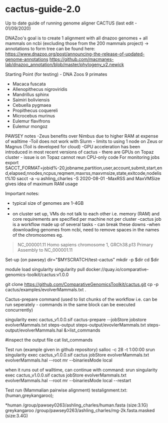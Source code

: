 # cactus-guide-2.0
Up to date guide of running genome aligner CACTUS (last edit - 01/09/2020)

DNAZoo's goal is to create 1 alignment with all dnazoo genomes + all mammals on ncbi (excluding those from the 200 mammals project)
-> annotations to form tree can be found here: https://www.dnazoo.org/post/announcing-the-release-of-updated-genome-annotations
https://github.com/macmanes-lab/dnazoo_annotation/blob/master/phylogeny_v2.newick

Starting Point (for testing) - DNA Zoos 9 primates
- Macaca fuscata
- Allenopithecus nigroviridis
- Mandrillus sphinx
- Saimiri boliviensis
- Cebuella pygmaea
- Propithecus coquereli
- Microcebus murinus
- Eulemur flavifrons
- Eulemur mongoz 

PAWSEY notes
-Zeus benefits over Nimbus due to higher RAM at expense of walltime
-Toil does not work with Slurm - limits to using 1 node on Zeus or Magnus (Toil is developed for cloud)
-GPU acceleration has been introduced in most recent versions of cactus - there are GPUs on Topaz cluster - issue is on Topaz cannot reun CPU-only code 
For monitoring jobs
export SACCT_FORMAT=jobid%-20,jobname,partition,user,account,submit,start,end,elapsed,nnodes,ncpus,reqmem,maxrss,maxvmsize,state,exitcode,nodelist%10
sacct -a -u ashling_charles -S 2020-08-01
-MaxRSS and MaxVMSize gives idea of maximum RAM usage


Important notes:
- typical size of genomes are 1-4GB 
- 
- on cluster set up, VMs do not talk to each other i.e. memory (RAM) and core requirements are specified per machine not per cluster
-cactus job is a workflow made up of several tasks - can break these downs
-when downloading genomes from ncbi, need to remove spaces in the names of the chromosomes eg. 
>NC_000001.11 Homo sapiens chromosome 1, GRCh38.p13 Primary Assembly
to
>NC_000001.11


Set-up (on pawsey) 
dir="$MYSCRATCH/test-cactus"
mkdir -p $dir
cd $dir

module load singularity
singularity pull docker://quay.io/comparative-genomics-toolkit/cactus:v1.0.0

git clone https://github.com/ComparativeGenomicsToolkit/cactus.git
cp -p cactus/examples/evolverMammals.txt .


Cactus-prepare command (used to list chunks of the workflow i.e. can be run seperately - commands in the same block can be executed concurrently)

singularity exec cactus_v1.0.0.sif cactus-prepare --jobStore jobstore evolverMammals.txt steps-output steps-output/evovlerMammals.txt steps-output/evolverMammals.hal &>list_commands

#inspect the output file
cat list_commands


Test run (example given in github repository)
salloc -c 28 -t 1:00:00
srun singularity exec cactus_v1.0.0.sif cactus jobStore evolverMammals.txt evolverMammals.hal --root mr --binariesMode local

when it runs out of walltime, can continue with command: 
 srun singularity exec cactus_v1.0.0.sif cactus jobStore evolverMammals.txt   evolverMammals.hal --root mr --binariesMode local --restart

Test run (Mammalian pairwise alignment)
testalignment.txt:
(human,greykangaroo);

*human /group/pawsey0263/ashling_charles/human.fasta (size:3.1G)
greykangaroo /group/pawsey0263/ashling_charles/mg-2k.fasta.masked (size:3.4G)


